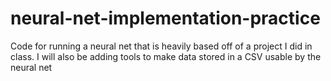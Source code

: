 # neural-net-implementation-practice
Code for running a neural net that is heavily based off of a project I did in class. I will also be adding tools to make data stored in a CSV usable by the neural net
